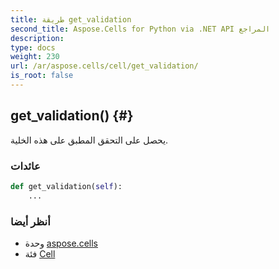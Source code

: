 ```yaml
---
title: طريقة get_validation
second_title: Aspose.Cells for Python via .NET API المراجع
description:
type: docs
weight: 230
url: /ar/aspose.cells/cell/get_validation/
is_root: false
---
```

##  get_validation() {#}
يحصل على التحقق المطبق على هذه الخلية.


###  عائدات




```python
def get_validation(self):
    ...
```





###  أنظر أيضا
* وحدة [aspose.cells](../../)
* فئة [Cell](/cells/python-net/ar/aspose.cells/cell)
